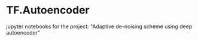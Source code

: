 # TF.Autoencoder
jupyter notebooks for the project: "Adaptive de-noising scheme using deep autoencoder" 
 
